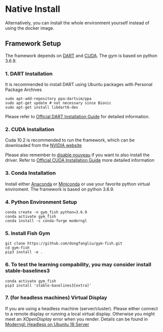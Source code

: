# Native Install

Alternatively, you can install the whole environment yourself instead of using the docker image. 

## Framework Setup

The framework depends on [DART](https://github.com/dartsim/dart) and [CUDA](https://developer.nvidia.com/cuda-toolkit). The gym is based on python 3.6.9.

### 1. DART Installation

It is recommended to install DART using Ubuntu packages with Personal Package Archives

```shell
sudo apt-add-repository ppa:dartsim/ppa
sudo apt-get update # not necessary since Bionic
sudo apt-get install libdart6-dev
```

Please refer to [Official DART Installation Guide](http://dartsim.github.io/install_dart_on_ubuntu.html) for detailed information.

### 2. CUDA Installation

Cuda 10.2 is recommended to run the framework, which can be downloaded from the [NVIDIA website](https://developer.nvidia.com/cuda-10.2-download-archive?target_os=Linux&target_arch=x86_64&target_distro=Ubuntu&target_version=1804&target_type=runfilelocal)

Please also remember to [disable nouveau](https://docs.nvidia.com/cuda/cuda-installation-guide-linux/index.html#runfile-nouveau) if you want to also install the driver. Refer to [Official CUDA Installation Guide](https://docs.nvidia.com/cuda/cuda-installation-guide-linux/index.html) more detailed information

### 3. Conda Installation

Install either [Anaconda](https://www.anaconda.com/products/individual#Anaconda%20Installers) or [Miniconda](https://docs.conda.io/en/latest/miniconda.html) or use your favorite python virtual enviroment. The framework is based on python 3.6.9.

### 4. Python Environment Setup

```shell
conda create -n gym_fish python=3.6.9
conda activate gym_fish
conda install -c conda-forge moderngl
```

### 5. Install Fish Gym

```shell
git clone https://github.com/dongfangliu/gym-fish.git
cd gym-fish
pip3 install -e .
```

### 6. To test the learning compability, you may consider install stable-baselines3

```shell
conda activate gym_fish
pip3 install 'stable-baselines3[extra]'
```

### 7. (for headless machines) Virtual Display

If you are using a headless machine (server/cluster). Please either connect to a remote display or running a local virtual display. Otherwise you might meet an *XOpenDisplay* error when you render. Details can be found in [Moderngl: Headless on Ubuntu 18 Server](https://moderngl.readthedocs.io/en/latest/techniques/headless_ubuntu_18_server.html)

<!-- ## Install dependencies

The only necessary dependency is [DART](https://github.com/dartsim/dart) and [CUDA](https://developer.nvidia.com/cuda-toolkit).
For DART installation, please refer to [Here](https://dartsim.github.io/install_dart_on_ubuntu.html).
We highly recommend to use latest version of DART and CUDA, specifically, DART 6.10.1 and CUDA 11.0 .

*Note for headless machines (server/cluster), please install dependencies for running a virtual display for scene rendering*
```shell
sudo apt install python3-pip mesa-utils libegl1-mesa xvfb
```

## Python Environment Setup
```shell
conda create -n gym_fish python=3.6.9
conda activate gym_fish
conda install -c conda-forge moderngl
```

## Install Fish Gym
```shell
git clone https://github.com/dongfangliu/gym-fish.git
cd gym-fish
pip3 install -e .
```

## Install stable-baselines3
To test the learning compability, you may consider install stable-baselines3
```shell
conda activate gym_fish
pip3 install 'stable-baselines3[extra]'
``` -->
